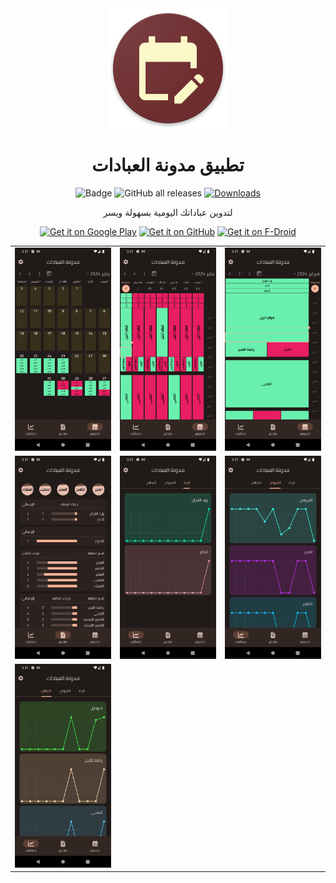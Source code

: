 <div align="center">

<img src="https://raw.githubusercontent.com/muslimpack/mudawanat_aleibadat/main/repo_media/icon.png" alt='HisnElmoslem logo'/>

# تطبيق مدونة العبادات

![Badge](https://img.shields.io/github/v/release/muslimpack/mudawanat_aleibadat)
![GitHub all releases](https://img.shields.io/github/downloads/muslimpack/mudawanat_aleibadat/total?color=blue&label=Total%20Downloads)
[![Downloads](https://PlayBadges.pavi2410.me/badge/downloads?id=com.hassaneltantawy.mudawanat_aleibadat)](https://play.google.com/store/apps/details?id=com.hassaneltantawy.mudawanat_aleibadat)

لتدوين عباداتك اليومية بسهولة ويسر

[<img src="https://play.google.com/intl/en_us/badges/static/images/badges/en_badge_web_generic.png"
      alt='Get it on Google Play'
      height="80">](https://play.google.com/store/apps/details?id=com.hassaneltantawy.mudawanat_aleibadat)
[<img src="https://user-images.githubusercontent.com/69304392/148696068-0cfea65d-b18f-4685-82b5-329a330b1c0d.png"
      alt='Get it on GitHub'
      height="80">](https://github.com/muslimpack/mudawanat_aleibadat/releases/latest)
[<img src="https://fdroid.gitlab.io/artwork/badge/get-it-on.png"
      alt="Get it on F-Droid"
      height="80">](https://f-droid.org/packages/com.hassaneltantawy.mudawanat_aleibadat/)

<table>

  <tr>
    <td><img src="https://raw.githubusercontent.com/muslimpack/mudawanat_aleibadat/main/repo_media/01.png" width="200" ></td>
    <td><img src="https://raw.githubusercontent.com/muslimpack/mudawanat_aleibadat/main/repo_media/02.png" width="200" ></td>
    <td><img src="https://raw.githubusercontent.com/muslimpack/mudawanat_aleibadat/main/repo_media/03.png" width="200" ></td>
  </tr>

  <tr>
    <td><img src="https://raw.githubusercontent.com/muslimpack/mudawanat_aleibadat/main/repo_media/04.png" width="200" ></td>
    <td><img src="https://raw.githubusercontent.com/muslimpack/mudawanat_aleibadat/main/repo_media/05.png" width="200" ></td>
    <td><img src="https://raw.githubusercontent.com/muslimpack/mudawanat_aleibadat/main/repo_media/06.png" width="200" ></td>
  </tr>

  <tr>
    <td><img src="https://raw.githubusercontent.com/muslimpack/mudawanat_aleibadat/main/repo_media/07.png" width="200" ></td>
  
  </tr>

</table>
</div>
